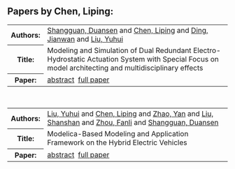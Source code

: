 <h2>Papers by Chen, Liping:</h2>
<!-- Begin papers -->
<table>
<tr><th>Authors:</th><td>
<a href="../authors/author_222.html">Shangguan, Duansen</a> and 
<a href="../authors/author_041.html">Chen, Liping</a> and 
<a href="../authors/author_051.html">Ding, Jianwan</a> and 
<a href="../authors/author_155.html">Liu, Yuhui</a>
</td></tr>
<tr><th>Title:  </th><td>Modeling and Simulation of Dual Redundant Electro-Hydrostatic Actuation System with Special Focus on model architecting and multidisciplinary effects</td></tr>
<tr><th>Paper:  </th><td><a href="../abstracts/Modelica2019abstract4C1.pdf">abstract</a>&nbsp;&nbsp;<a href="../papers/Modelica2019paper4C1.pdf">full paper</a></td></tr>
</table>
<br>
<table>
<tr><th>Authors:</th><td>
<a href="../authors/author_155.html">Liu, Yuhui</a> and 
<a href="../authors/author_041.html">Chen, Liping</a> and 
<a href="../authors/author_264.html">Zhao, Yan</a> and 
<a href="../authors/author_154.html">Liu, Shanshan</a> and 
<a href="../authors/author_265.html">Zhou, Fanli</a> and 
<a href="../authors/author_222.html">Shangguan, Duansen</a>
</td></tr>
<tr><th>Title:  </th><td>Modelica-Based Modeling and Application Framework on the Hybrid Electric Vehicles</td></tr>
<tr><th>Paper:  </th><td><a href="../abstracts/Modelica2019abstractP11.pdf">abstract</a>&nbsp;&nbsp;<a href="../papers/Modelica2019paperP11.pdf">full paper</a></td></tr>
</table>
<br>
<!-- End papers -->